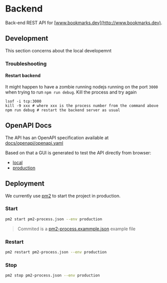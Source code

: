 # Backend
Back-end REST API for [www.bookmarks.dev](http://www.bookmarks.dev).

## Development
This section concerns about the local developemnt

### Troubleshooting

#### Restart backend
It might happen to have a zombie running nodejs running on the port `3000` when trying to run `npm run debug`.
Kill the process and try again

```shell
lsof -i tcp:3000
kill -9 xxx # where xxx is the process number from the command above
npm run debug # restart the backend server as usual
```

## OpenAPI Docs
The API has an OpenAPI specification available at [docs/openapi/openapi.yaml](docs/openapi/openapi.yaml)

Based on that a GUI is generated to test the API directly from browser:
* [local](http://localhost:3000/api/docs)
* [production](https://www.bookmarks.dev/api/docs)

## Deployment
We currently use [pm2](https://pm2.keymetrics.io/) to start the project in production.

### Start
```bash
pm2 start pm2-process.json --env production
```

> Commited is a [pm2-process.exammple.json](pm2-process.exammple.json) example file

### Restart
```bash
pm2 restart pm2-process.json --env production
```

### Stop
```bash
pm2 stop pm2-process.json --env production
```


